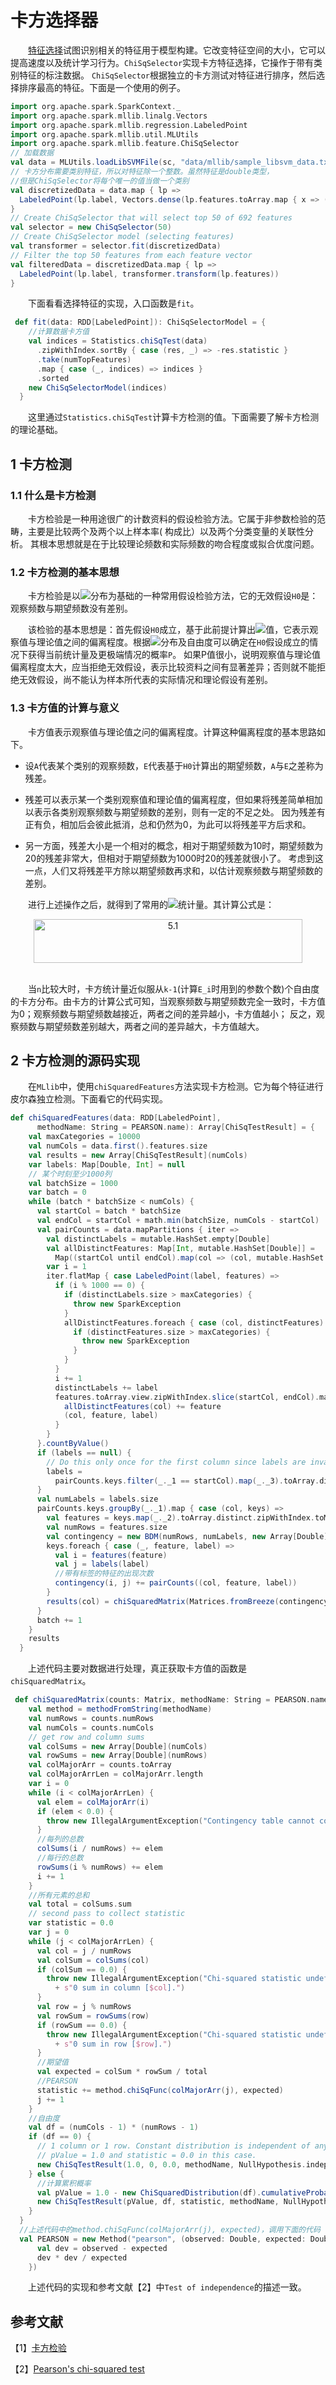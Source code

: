 # 卡方选择器

&emsp;&emsp;[特征选择](http://en.wikipedia.org/wiki/Feature_selection)试图识别相关的特征用于模型构建。它改变特征空间的大小，它可以提高速度以及统计学习行为。`ChiSqSelector`实现卡方特征选择，它操作于带有类别特征的标注数据。
`ChiSqSelector`根据独立的卡方测试对特征进行排序，然后选择排序最高的特征。下面是一个使用的例子。

```scala
import org.apache.spark.SparkContext._
import org.apache.spark.mllib.linalg.Vectors
import org.apache.spark.mllib.regression.LabeledPoint
import org.apache.spark.mllib.util.MLUtils
import org.apache.spark.mllib.feature.ChiSqSelector
// 加载数据
val data = MLUtils.loadLibSVMFile(sc, "data/mllib/sample_libsvm_data.txt")
// 卡方分布需要类别特征，所以对特征除一个整数。虽然特征是double类型，
//但是ChiSqSelector将每个唯一的值当做一个类别
val discretizedData = data.map { lp =>
  LabeledPoint(lp.label, Vectors.dense(lp.features.toArray.map { x => (x / 16).floor } ) )
}
// Create ChiSqSelector that will select top 50 of 692 features
val selector = new ChiSqSelector(50)
// Create ChiSqSelector model (selecting features)
val transformer = selector.fit(discretizedData)
// Filter the top 50 features from each feature vector
val filteredData = discretizedData.map { lp => 
  LabeledPoint(lp.label, transformer.transform(lp.features)) 
}
```
&emsp;&emsp;下面看看选择特征的实现，入口函数是`fit`。

```scala
 def fit(data: RDD[LabeledPoint]): ChiSqSelectorModel = {
    //计算数据卡方值
    val indices = Statistics.chiSqTest(data)
      .zipWithIndex.sortBy { case (res, _) => -res.statistic }
      .take(numTopFeatures)
      .map { case (_, indices) => indices }
      .sorted
    new ChiSqSelectorModel(indices)
  }
```

&emsp;&emsp;这里通过`Statistics.chiSqTest`计算卡方检测的值。下面需要了解卡方检测的理论基础。

## 1 卡方检测

### 1.1 什么是卡方检测

&emsp;&emsp;卡方检验是一种用途很广的计数资料的假设检验方法。它属于非参数检验的范畴，主要是比较两个及两个以上样本率( 构成比）以及两个分类变量的关联性分析。
其根本思想就是在于比较理论频数和实际频数的吻合程度或拟合优度问题。

### 1.2 卡方检测的基本思想

&emsp;&emsp;卡方检验是以<img src="http://www.forkosh.com/mathtex.cgi?{X}^{2}">分布为基础的一种常用假设检验方法，它的无效假设`H0`是：观察频数与期望频数没有差别。

&emsp;&emsp;该检验的基本思想是：首先假设`H0`成立，基于此前提计算出<img src="http://www.forkosh.com/mathtex.cgi?{X}^{2}">值，它表示观察值与理论值之间的偏离程度。根据<img src="http://www.forkosh.com/mathtex.cgi?{X}^{2}">分布及自由度可以确定在`H0`假设成立的情况下获得当前统计量及更极端情况的概率`P`。
如果P值很小，说明观察值与理论值偏离程度太大，应当拒绝无效假设，表示比较资料之间有显著差异；否则就不能拒绝无效假设，尚不能认为样本所代表的实际情况和理论假设有差别。

### 1.3 卡方值的计算与意义

&emsp;&emsp;卡方值表示观察值与理论值之问的偏离程度。计算这种偏离程度的基本思路如下。

- 设`A`代表某个类别的观察频数，`E`代表基于`H0`计算出的期望频数，`A`与`E`之差称为残差。

- 残差可以表示某一个类别观察值和理论值的偏离程度，但如果将残差简单相加以表示各类别观察频数与期望频数的差别，则有一定的不足之处。
因为残差有正有负，相加后会彼此抵消，总和仍然为0，为此可以将残差平方后求和。

- 另一方面，残差大小是一个相对的概念，相对于期望频数为10时，期望频数为20的残差非常大，但相对于期望频数为1000时20的残差就很小了。
考虑到这一点，人们又将残差平方除以期望频数再求和，以估计观察频数与期望频数的差别。

&emsp;&emsp;进行上述操作之后，就得到了常用的<img src="http://www.forkosh.com/mathtex.cgi?{X}^{2}">统计量。其计算公式是：

<div  align="center"><img src="imgs/5.1.png" width = "430" height = "70" alt="5.1" align="center" /></div><br>

&emsp;&emsp;当`n`比较大时，卡方统计量近似服从`k-1`(计算`E_i`时用到的参数个数)个自由度的卡方分布。由卡方的计算公式可知，当观察频数与期望频数完全一致时，卡方值为0；观察频数与期望频数越接近，两者之间的差异越小，卡方值越小；
反之，观察频数与期望频数差别越大，两者之间的差异越大，卡方值越大。

## 2 卡方检测的源码实现

&emsp;&emsp;在`MLlib`中，使用`chiSquaredFeatures`方法实现卡方检测。它为每个特征进行皮尔森独立检测。下面看它的代码实现。

```scala
def chiSquaredFeatures(data: RDD[LabeledPoint],
      methodName: String = PEARSON.name): Array[ChiSqTestResult] = {
    val maxCategories = 10000
    val numCols = data.first().features.size
    val results = new Array[ChiSqTestResult](numCols)
    var labels: Map[Double, Int] = null
    // 某个时刻至少1000列
    val batchSize = 1000
    var batch = 0
    while (batch * batchSize < numCols) {
      val startCol = batch * batchSize
      val endCol = startCol + math.min(batchSize, numCols - startCol)
      val pairCounts = data.mapPartitions { iter =>
        val distinctLabels = mutable.HashSet.empty[Double]
        val allDistinctFeatures: Map[Int, mutable.HashSet[Double]] =
          Map((startCol until endCol).map(col => (col, mutable.HashSet.empty[Double])): _*)
        var i = 1
        iter.flatMap { case LabeledPoint(label, features) =>
          if (i % 1000 == 0) {
            if (distinctLabels.size > maxCategories) {
              throw new SparkException
            }
            allDistinctFeatures.foreach { case (col, distinctFeatures) =>
              if (distinctFeatures.size > maxCategories) {
                throw new SparkException
              }
            }
          }
          i += 1
          distinctLabels += label
          features.toArray.view.zipWithIndex.slice(startCol, endCol).map { case (feature, col) =>
            allDistinctFeatures(col) += feature
            (col, feature, label)
          }
        }
      }.countByValue()
      if (labels == null) {
        // Do this only once for the first column since labels are invariant across features.
        labels =
          pairCounts.keys.filter(_._1 == startCol).map(_._3).toArray.distinct.zipWithIndex.toMap
      }
      val numLabels = labels.size
      pairCounts.keys.groupBy(_._1).map { case (col, keys) =>
        val features = keys.map(_._2).toArray.distinct.zipWithIndex.toMap
        val numRows = features.size
        val contingency = new BDM(numRows, numLabels, new Array[Double](numRows * numLabels))
        keys.foreach { case (_, feature, label) =>
          val i = features(feature)
          val j = labels(label)
          //带有标签的特征的出现次数
          contingency(i, j) += pairCounts((col, feature, label))
        }
        results(col) = chiSquaredMatrix(Matrices.fromBreeze(contingency), methodName)
      }
      batch += 1
    }
    results
  }
```
&emsp;&emsp;上述代码主要对数据进行处理，真正获取卡方值的函数是`chiSquaredMatrix`。

```scala
 def chiSquaredMatrix(counts: Matrix, methodName: String = PEARSON.name): ChiSqTestResult = {
    val method = methodFromString(methodName)
    val numRows = counts.numRows
    val numCols = counts.numCols
    // get row and column sums
    val colSums = new Array[Double](numCols)
    val rowSums = new Array[Double](numRows)
    val colMajorArr = counts.toArray
    val colMajorArrLen = colMajorArr.length
    var i = 0
    while (i < colMajorArrLen) {
      val elem = colMajorArr(i)
      if (elem < 0.0) {
        throw new IllegalArgumentException("Contingency table cannot contain negative entries.")
      }
      //每列的总数
      colSums(i / numRows) += elem
      //每行的总数
      rowSums(i % numRows) += elem
      i += 1
    }
    //所有元素的总和
    val total = colSums.sum
    // second pass to collect statistic
    var statistic = 0.0
    var j = 0
    while (j < colMajorArrLen) {
      val col = j / numRows
      val colSum = colSums(col)
      if (colSum == 0.0) {
        throw new IllegalArgumentException("Chi-squared statistic undefined for input matrix due to"
          + s"0 sum in column [$col].")
      }
      val row = j % numRows
      val rowSum = rowSums(row)
      if (rowSum == 0.0) {
        throw new IllegalArgumentException("Chi-squared statistic undefined for input matrix due to"
          + s"0 sum in row [$row].")
      }
      //期望值
      val expected = colSum * rowSum / total
      //PEARSON
      statistic += method.chiSqFunc(colMajorArr(j), expected)
      j += 1
    }
    //自由度
    val df = (numCols - 1) * (numRows - 1)
    if (df == 0) {
      // 1 column or 1 row. Constant distribution is independent of anything.
      // pValue = 1.0 and statistic = 0.0 in this case.
      new ChiSqTestResult(1.0, 0, 0.0, methodName, NullHypothesis.independence.toString)
    } else {
      //计算累积概率
      val pValue = 1.0 - new ChiSquaredDistribution(df).cumulativeProbability(statistic)
      new ChiSqTestResult(pValue, df, statistic, methodName, NullHypothesis.independence.toString)
    }
  }
  //上述代码中的method.chiSqFunc(colMajorArr(j), expected)，调用下面的代码
  val PEARSON = new Method("pearson", (observed: Double, expected: Double) => {
      val dev = observed - expected
      dev * dev / expected
    })
```
&emsp;&emsp;上述代码的实现和参考文献【2】中`Test of independence`的描述一致。

## 参考文献

【1】[卡方检验](http://wiki.mbalib.com/wiki/%E5%8D%A1%E6%96%B9%E6%A3%80%E9%AA%8C)

【2】[Pearson's chi-squared test](https://en.wikipedia.org/wiki/Pearson%27s_chi-squared_test)